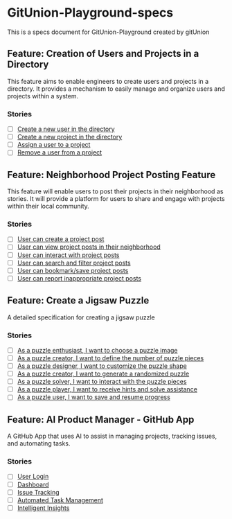 # GitUnion-Playground-specs
This is a specs document for GitUnion-Playground created by gitUnion


## Feature: Creation of Users and Projects in a Directory
This feature aims to enable engineers to create users and projects in a directory. It provides a mechanism to easily manage and organize users and projects within a system.
### Stories
- [ ] [Create a new user in the directory](https://github.com/Khalon-Bridge/GitUnion-Playground-specs/issues/1)
- [ ] [Create a new project in the directory](https://github.com/Khalon-Bridge/GitUnion-Playground-specs/issues/2)
- [ ] [Assign a user to a project](https://github.com/Khalon-Bridge/GitUnion-Playground-specs/issues/3)
- [ ] [Remove a user from a project](https://github.com/Khalon-Bridge/GitUnion-Playground-specs/issues/4)

## Feature: Neighborhood Project Posting Feature
This feature will enable users to post their projects in their neighborhood as stories. It will provide a platform for users to share and engage with projects within their local community.
### Stories
- [ ] [User can create a project post](https://github.com/Khalon-Bridge/GitUnion-Playground-specs/issues/5)
- [ ] [User can view project posts in their neighborhood](https://github.com/Khalon-Bridge/GitUnion-Playground-specs/issues/6)
- [ ] [User can interact with project posts](https://github.com/Khalon-Bridge/GitUnion-Playground-specs/issues/7)
- [ ] [User can search and filter project posts](https://github.com/Khalon-Bridge/GitUnion-Playground-specs/issues/8)
- [ ] [User can bookmark/save project posts](https://github.com/Khalon-Bridge/GitUnion-Playground-specs/issues/9)
- [ ] [User can report inappropriate project posts](https://github.com/Khalon-Bridge/GitUnion-Playground-specs/issues/10)

## Feature: Create a Jigsaw Puzzle
A detailed specification for creating a jigsaw puzzle
### Stories
- [ ] [As a puzzle enthusiast, I want to choose a puzzle image](https://github.com/Khalon-Bridge/GitUnion-Playground-specs/issues/17)
- [ ] [As a puzzle creator, I want to define the number of puzzle pieces](https://github.com/Khalon-Bridge/GitUnion-Playground-specs/issues/18)
- [ ] [As a puzzle designer, I want to customize the puzzle shape](https://github.com/Khalon-Bridge/GitUnion-Playground-specs/issues/19)
- [ ] [As a puzzle creator, I want to generate a randomized puzzle](https://github.com/Khalon-Bridge/GitUnion-Playground-specs/issues/20)
- [ ] [As a puzzle solver, I want to interact with the puzzle pieces](https://github.com/Khalon-Bridge/GitUnion-Playground-specs/issues/21)
- [ ] [As a puzzle player, I want to receive hints and solve assistance](https://github.com/Khalon-Bridge/GitUnion-Playground-specs/issues/22)
- [ ] [As a puzzle user, I want to save and resume progress](https://github.com/Khalon-Bridge/GitUnion-Playground-specs/issues/23)

## Feature: AI Product Manager - GitHub App
A GitHub App that uses AI to assist in managing projects, tracking issues, and automating tasks.
### Stories
- [ ] [User Login](https://github.com/Khalon-Bridge/GitUnion-Playground-specs/issues/24)
- [ ] [Dashboard](https://github.com/Khalon-Bridge/GitUnion-Playground-specs/issues/25)
- [ ] [Issue Tracking](https://github.com/Khalon-Bridge/GitUnion-Playground-specs/issues/26)
- [ ] [Automated Task Management](https://github.com/Khalon-Bridge/GitUnion-Playground-specs/issues/27)
- [ ] [Intelligent Insights](https://github.com/Khalon-Bridge/GitUnion-Playground-specs/issues/28)